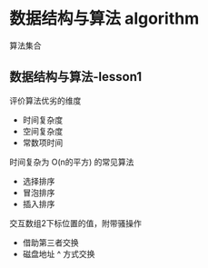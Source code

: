 # 数据结构与算法 algorithm

算法集合



## 数据结构与算法-lesson1

评价算法优劣的维度

- 时间复杂度
- 空间复杂度
- 常数项时间

时间复杂为 O(n的平方) 的常见算法 

- 选择排序
- 冒泡排序
- 插入排序

交互数组2下标位置的值，附带骚操作

- 借助第三者交换
- 磁盘地址 ^ 方式交换